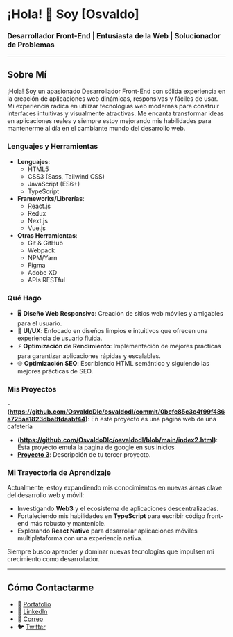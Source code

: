 # ¡Hola! 👋 Soy [Osvaldo]

### Desarrollador Front-End | Entusiasta de la Web | Solucionador de Problemas

---

## Sobre Mí

¡Hola! Soy un apasionado Desarrollador Front-End con sólida experiencia en la creación de aplicaciones web dinámicas, responsivas y fáciles de usar. Mi experiencia radica en utilizar tecnologías web modernas para construir interfaces intuitivas y visualmente atractivas. Me encanta transformar ideas en aplicaciones reales y siempre estoy mejorando mis habilidades para mantenerme al día en el cambiante mundo del desarrollo web.

### Lenguajes y Herramientas

- **Lenguajes**: 
  - HTML5
  - CSS3 (Sass, Tailwind CSS)
  - JavaScript (ES6+)
  - TypeScript
- **Frameworks/Librerías**: 
  - React.js
  - Redux
  - Next.js
  - Vue.js
- **Otras Herramientas**: 
  - Git & GitHub
  - Webpack
  - NPM/Yarn
  - Figma
  - Adobe XD
  - APIs RESTful

### Qué Hago

- 🖥 **Diseño Web Responsivo**: Creación de sitios web móviles y amigables para el usuario.
- 🎨 **UI/UX**: Enfocado en diseños limpios e intuitivos que ofrecen una experiencia de usuario fluida.
- ⚡ **Optimización de Rendimiento**: Implementación de mejores prácticas para garantizar aplicaciones rápidas y escalables.
- 🌐 **Optimización SEO**: Escribiendo HTML semántico y siguiendo las mejores prácticas de SEO.

### Mis Proyectos

-**(https://github.com/OsvaldoDlc/osvaldodl/commit/0bcfc85c3e4f99f486a725aa1823dba8fdaabf44)**: En este proyecto es una página web de una cafetería 
- **(https://github.com/OsvaldoDlc/osvaldodl/blob/main/index2.html)**: Esta proyecto emula la pagina de google en sus inicios
- **[Proyecto 3](link-al-proyecto)**: Descripción de tu tercer proyecto.

### Mi Trayectoria de Aprendizaje

Actualmente, estoy expandiendo mis conocimientos en nuevas áreas clave del desarrollo web y móvil:

- Investigando **Web3** y el ecosistema de aplicaciones descentralizadas.
- Fortaleciendo mis habilidades en **TypeScript** para escribir código front-end más robusto y mantenible.
- Explorando **React Native** para desarrollar aplicaciones móviles multiplataforma con una experiencia nativa.

Siempre busco aprender y dominar nuevas tecnologías que impulsen mi crecimiento como desarrollador.

---

## Cómo Contactarme

- 💼 [Portafolio](link-a-tu-portafolio)
- 💬 [LinkedIn](https://www.linkedin.com/in/tu-perfil)
- 📧 [Correo](pedro.delacruz33@my.unitec.edu.mx)
- 🐦 [Twitter](https://twitter.com/tu-perfil)
